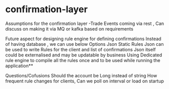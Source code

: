 # confirmation-layer
Assumptions for the confirmation layer
-Trade Events coming via rest , 
  Can discuss on making it via MQ or kafka based on requirements


Future aspect for designing rule engine for defining confirmations
Instead of having database , we can use below Options
Json Static Rules
 Json can be used to write Rules for the client and list of confirmations
 Json itself could be externalised and may be updatable by business 
Using Dedicated rule engine to compile all the rules once and to be used while running the application**


Questions/Cofusions
Should the account be Long instead of string
How frequent rule changes for clients, Can we poll on interval or load on startup